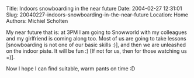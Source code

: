Title: Indoors snowboarding in the near future
Date: 2004-02-27 12:31:01
Slug: 20040227-indoors-snowboarding-in-the-near-future
Location: Home
Authors: Michiel Scholten

<p>My near future that is: at 3PM I am going to Snowworld with my colleagues and my girlfriend is coming along too. Most of us are going to take lessons [snowboarding is not one of our basic skills :)], and then we are unleashed on the indoor piste. It will be fun :) [If not for us, then for those watching us =)].</p>
<p>Now I hope I can find suitable, warm pants on time :D</p>